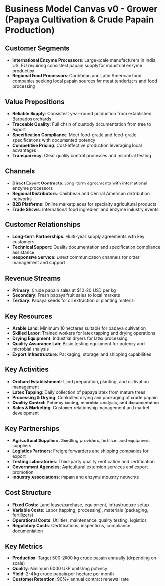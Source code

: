 # Business Model Canvas v0 - Grower (Papaya Cultivation & Crude Papain Production)

## Customer Segments
- **International Enzyme Processors**: Large-scale manufacturers in India, US, EU requiring consistent papain supply for industrial enzyme production
- **Regional Food Processors**: Caribbean and Latin American food companies seeking local papain sources for meat tenderizers and food processing

## Value Propositions
- **Reliable Supply**: Consistent year-round production from established Barbados orchards
- **Traceable Quality**: Full chain of custody documentation from tree to export
- **Specification Compliance**: Meet food-grade and feed-grade specifications with documented potency
- **Competitive Pricing**: Cost-effective production leveraging local advantages
- **Transparency**: Clear quality control processes and microbial testing

## Channels
- **Direct Export Contracts**: Long-term agreements with international enzyme processors
- **Regional Distributors**: Caribbean and Central American distribution networks
- **B2B Platforms**: Online marketplaces for specialty agricultural products
- **Trade Shows**: International food ingredient and enzyme industry events

## Customer Relationships
- **Long-term Partnerships**: Multi-year supply agreements with key customers
- **Technical Support**: Quality documentation and specification compliance assistance
- **Responsive Service**: Direct communication channels for order management and support

## Revenue Streams
- **Primary**: Crude papain sales at $10-20 USD per kg
- **Secondary**: Fresh papaya fruit sales to local markets
- **Tertiary**: Papaya seeds for oil extraction or planting material

## Key Resources
- **Arable Land**: Minimum 10 hectares suitable for papaya cultivation
- **Skilled Labor**: Trained workers for latex tapping and drying operations
- **Drying Equipment**: Industrial dryers for latex processing
- **Quality Assurance Lab**: Basic testing equipment for potency and microbial analysis
- **Export Infrastructure**: Packaging, storage, and shipping capabilities

## Key Activities
- **Orchard Establishment**: Land preparation, planting, and cultivation management
- **Latex Tapping**: Daily collection of papaya latex from mature trees
- **Processing & Drying**: Controlled drying and packaging of crude papain
- **Quality Control**: Potency testing, microbial analysis, and documentation
- **Sales & Marketing**: Customer relationship management and market development

## Key Partnerships
- **Agricultural Suppliers**: Seedling providers, fertilizer and equipment suppliers
- **Logistics Partners**: Freight forwarders and shipping companies for export
- **Testing Laboratories**: Third-party quality verification and certification
- **Government Agencies**: Agricultural extension services and export promotion
- **Industry Associations**: Papain and enzyme industry networks

## Cost Structure
- **Fixed Costs**: Land lease/purchase, equipment, infrastructure setup
- **Variable Costs**: Labor (tapping, processing), materials (packaging, fertilizers)
- **Operational Costs**: Utilities, maintenance, quality testing, logistics
- **Regulatory Costs**: Certifications, inspections, compliance documentation

## Key Metrics
- **Production**: Target 500-2000 kg crude papain annually (depending on scale)
- **Quality**: Minimum 6000 USP units/mg potency
- **Yield**: 2-4 kg crude papain per hectare per month
- **Customer Retention**: 90%+ annual contract renewal rate
